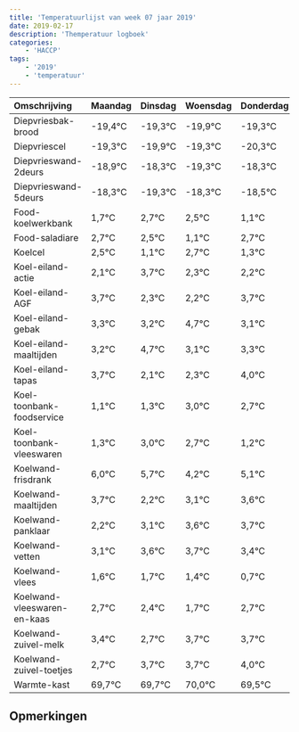 ```yaml
---
title: 'Temperatuurlijst van week 07 jaar 2019'
date: 2019-02-17
description: 'Themperatuur logboek'
categories:
    - 'HACCP'
tags:
    - '2019'
    - 'temperatuur'
---
```

|Omschrijving|Maandag|Dinsdag|Woensdag|Donderdag|Vrijdag|Zaterdag|Zondag|
|:---|:---|:---|:---|:---|:---|:---|:---|
|Diepvriesbak-brood|-19,4°C|-19,3°C|-19,9°C|-19,3°C|-20,3°C|-19,3°C|-19,5°C|
|Diepvriescel|-19,3°C|-19,9°C|-19,3°C|-20,3°C|-19,3°C|-19,5°C|-20,9°C|
|Diepvrieswand-2deurs|-18,9°C|-18,3°C|-19,3°C|-18,3°C|-18,5°C|-19,9°C|-18,3°C|
|Diepvrieswand-5deurs|-18,3°C|-19,3°C|-18,3°C|-18,5°C|-19,9°C|-18,3°C|-19,7°C|
|Food-koelwerkbank|1,7°C|2,7°C|2,5°C|1,1°C|2,7°C|1,3°C|1,2°C|
|Food-saladiare|2,7°C|2,5°C|1,1°C|2,7°C|1,3°C|1,2°C|2,7°C|
|Koelcel|2,5°C|1,1°C|2,7°C|1,3°C|1,2°C|2,7°C|1,1°C|
|Koel-eiland-actie|2,1°C|3,7°C|2,3°C|2,2°C|3,7°C|2,1°C|2,3°C|
|Koel-eiland-AGF|3,7°C|2,3°C|2,2°C|3,7°C|2,1°C|2,3°C|4,0°C|
|Koel-eiland-gebak|3,3°C|3,2°C|4,7°C|3,1°C|3,3°C|5,0°C|4,7°C|
|Koel-eiland-maaltijden|3,2°C|4,7°C|3,1°C|3,3°C|5,0°C|4,7°C|3,2°C|
|Koel-eiland-tapas|3,7°C|2,1°C|2,3°C|4,0°C|3,7°C|2,2°C|3,1°C|
|Koel-toonbank-foodservice|1,1°C|1,3°C|3,0°C|2,7°C|1,2°C|2,1°C|2,6°C|
|Koel-toonbank-vleeswaren|1,3°C|3,0°C|2,7°C|1,2°C|2,1°C|2,6°C|2,7°C|
|Koelwand-frisdrank|6,0°C|5,7°C|4,2°C|5,1°C|5,6°C|5,7°C|5,4°C|
|Koelwand-maaltijden|3,7°C|2,2°C|3,1°C|3,6°C|3,7°C|3,4°C|2,7°C|
|Koelwand-panklaar|2,2°C|3,1°C|3,6°C|3,7°C|3,4°C|2,7°C|3,7°C|
|Koelwand-vetten|3,1°C|3,6°C|3,7°C|3,4°C|2,7°C|3,7°C|3,7°C|
|Koelwand-vlees|1,6°C|1,7°C|1,4°C|0,7°C|1,7°C|1,7°C|2,0°C|
|Koelwand-vleeswaren-en-kaas|2,7°C|2,4°C|1,7°C|2,7°C|2,7°C|3,0°C|2,5°C|
|Koelwand-zuivel-melk|3,4°C|2,7°C|3,7°C|3,7°C|4,0°C|3,5°C|3,1°C|
|Koelwand-zuivel-toetjes|2,7°C|3,7°C|3,7°C|4,0°C|3,5°C|3,1°C|2,1°C|
|Warmte-kast|69,7°C|69,7°C|70,0°C|69,5°C|69,1°C|68,1°C|69,0°C|

## Opmerkingen


